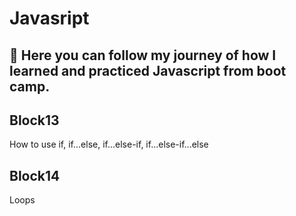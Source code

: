 <h1>Javasript</h1>

<h2>🚀 Here you can follow my journey of how I learned and practiced Javascript from boot camp.</h2>

<h2>Block13</h2>

<p>How to use if, if...else, if...else-if, if...else-if...else</p>

<h2>Block14</h2>

<p>Loops</p>
